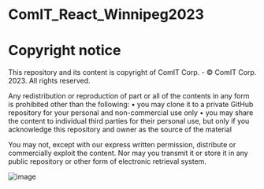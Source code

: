 # ComIT_React_Winnipeg2023

# Copyright notice 

This repository and its content is copyright of ComIT Corp. - © ComIT Corp. 2023. All rights reserved.

Any redistribution or reproduction of part or all of the contents in any form is prohibited other than the following:
•	you may clone it to a private GitHub repository for your personal and non-commercial use only
•	you may share the content to individual third parties for their personal use, but only if you acknowledge this repository and owner as the source of the material

You may not, except with our express written permission, distribute or commercially exploit the content. Nor may you transmit it or store it in any public repository or other form of electronic retrieval system.

![image](https://github.com/ComITorg/ComIT_React_Winnipeg2023/assets/4603022/0ab61720-3530-4f92-929b-8cff214d7f53)
